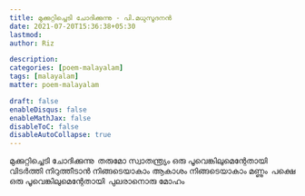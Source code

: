 ```yaml
---
title: മുക്കുറ്റിച്ചെടി ചോദിക്കുന്നു - പി.മധുസൂദനന്‍
date: 2021-07-20T15:36:38+05:30
lastmod:
author: Riz

description:
categories: [poem-malayalam]
tags: [malayalam]
matter: poem-malayalam

draft: false
enableDisqus: false
enableMathJax: false
disableToC: false
disableAutoCollapse: true
---
```


മുക്കുറ്റിച്ചെടി ചോദിക്കുന്നു 
തരുമോ സ്വാതന്ത്ര്യം
ഒരു പൂവെങ്കിലുമെന്റേതായി 
വിടര്‍ത്തി നിറുത്തീടാന്‍
നിങ്ങടെയാകാം ആകാശം
നിങ്ങടെയാകാം മണ്ണും 
പക്ഷെ ഒരു പൂവെങ്കിലുമെന്റേതായി 
പുലരാനൊരു മോഹം
